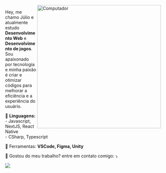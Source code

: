 <img src="https://raw.githubusercontent.com/MicaelliMedeiros/micaellimedeiros/master/image/computer-illustration.png" min-width="400px" max-width="400px" width="400px" align="right" alt="Computador">

<p align="left"> 
  Hey, me chamo Júlio e atualmente estudo <strong>Desenvolvimento Web</strong> e <strong>Desenvolvimento de jogos</strong>.<br>
  Sou apaixonado por tecnologia e minha paixão é criar e otimizar códigos para melhorar a eficiência e a experiência do usuário.
</p>

<p align="left">
  💜 <strong>Linguagens:</strong> <br>
- Javascript, NextJS, React Native<br>
- CSharp, Typescript</strong> <br>
</p>

<p align="left">
  💼 Ferramentas: <strong>VSCode, Figma, Unity</strong>
</p>

<p align="left">
  💌 Gostou do meu trabalho? entre em contato comigo: ⤵️
</p>

<p align="left">
  <a href="mailto: fiftycontactbr@gmail.com?" alt="Gmail">
  <img src="https://img.shields.io/badge/-Gmail-FF0000?style=flat-square&labelColor=FF0000&logo=gmail&logoColor=white&link=juliodeveloper0777" /></a>
